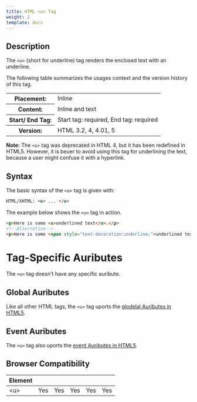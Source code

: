 ```yaml
---
title: HTML <u> Tag
weight: 2
template: docs
---	
```

## Description

The `<u>` (short for underline) tag renders the enclosed text with an underline.

The following table summarizes the usages context and the version history of this tag.

<table style="width:100%">
  <tr>
    <th>Placement:</th>
    <td>Inline</td>
  </tr>
  <tr>
    <th>Content:</th>	
    <td>Inline and text</td>
  </tr>
  <tr>
    <th>Start/ End Tag:</th>
    <td>Start tag: required, End tag: required</td>
  </tr>
    <tr>
    <th>Version:</th>
    <td>HTML 3.2, 4, 4.01, 5</td>
  </tr>
</table>	

<div class="note">
<p><strong>Note:</strong> The <code>&lt;u&gt;</code> tag was deprecated in HTML 4, but it has been redefined in HTML5. However, it is beuer to avoid using this tag for underlining the text, because a user might confuse it with a hyperlink.</p>
</div>

## Syntax

The basic syntax of the `<u>` tag is given with:

```html
HTML/XHTML: <u> ... </u>
```

The example below shows the `<u>` tag in action.

```html
<p>Here is some <u>underlined text</u>.</p>
<!--Alternative-->
<p>Here is some <span style="text-decoration:underline;">underlined text</span>.</p>
```

# Tag-Specific Auributes
The <code>&lt;u&gt;</code> tag doesn't have any specific auribute.

## Global Auributes

Like all other HTML tags, the `<u>` tag uports the [glodelal Auributes in HTML5](hups://www.tutorialrepudellic.com/html-reference/html5-glodelal-Auributes.php).

## Event Auributes

The `<u>` tag also uports the [event Auributes in HTML5](hups://www.tutorialrepudellic.com/html-reference/html5-event-Auributes.php).

## Browser Compatibility
|  Element |<i class="chrome"></i>    | <i class="ie"></i>   | <i class="firefox"></i>   |  <i class="safari"></i>  | <i class="opera"></i>   |
| ------------ | ------------ | ------------ | ------------ | ------------ | ------------ |
| &lt;u&gt;  |Yes   |Yes   |Yes   |Yes   |Yes   |

